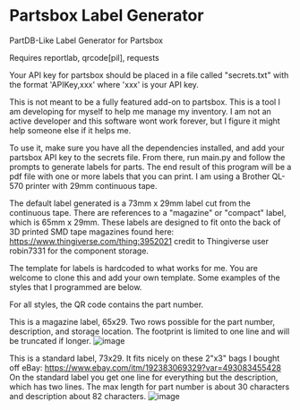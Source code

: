 # Partsbox Label Generator
 PartDB-Like Label Generator for Partsbox

Requires reportlab, qrcode[pil], requests

Your API key for partsbox should be placed in a file called "secrets.txt" with the format 'APIKey,xxx' where 'xxx' is your API key.

This is not meant to be a fully featured add-on to partsbox. This is a tool I am developing for myself to help me manage my inventory. I am not an active developer and this software wont work forever, but I figure it might help someone else if it helps me.

To use it, make sure you have all the dependencies installed, and add your partsbox API key to the secrets file. From there, run main.py and follow the prompts to generate labels for parts. The end result of this program will be a pdf file with one or more labels that you can print. I am using a Brother QL-570 printer with 29mm continuous tape.

The default label generated is a 73mm x 29mm label cut from the continuous tape. There are references to a "magazine" or "compact" label, which is 65mm x 29mm. These labels are designed to fit onto the back of 3D printed SMD tape magazines found here: https://www.thingiverse.com/thing:3952021   credit to Thingiverse user robin7331 for the component storage. 

The template for labels is hardcoded to what works for me. You are welcome to clone this and add your own template. Some examples of the styles that I programmed are below.

For all styles, the QR code contains the part number.

This is a magazine label, 65x29. Two rows possible for the part number, description, and storage location. The footprint is limited to one line and will be truncated if longer.
![image](https://github.com/user-attachments/assets/d9606cb5-cb46-4bea-906d-1a9171f77a26)

This is a standard label, 73x29. It fits nicely on these 2"x3" bags I bought off eBay: https://www.ebay.com/itm/192383069329?var=493083455428
On the standard label you get one line for everything but the description, which has two lines. The max length for part number is about 30 characters and description about 82 characters.
![image](https://github.com/user-attachments/assets/32fc9a2c-1712-41d5-b93c-d52b1839ee6a)

